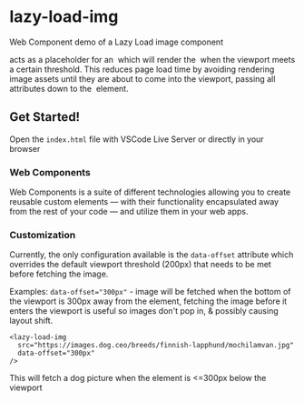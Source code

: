 # lazy-load-img
Web Component demo of a Lazy Load image component

<lazy-load-img> acts as a placeholder for an <img> which will render the <img> when the viewport meets a certain threshold. This reduces page load time by avoiding rendering image assets until they are about to come into the viewport, passing all attributes down to the <img> element.

## Get Started!
Open the `index.html` file with VSCode Live Server or directly in your browser

### Web Components
Web Components is a suite of different technologies allowing you to create reusable custom elements — with their functionality encapsulated away from the rest of your code — and utilize them in your web apps.

### Customization
Currently, the only configuration available is the `data-offset` attribute which overrides the default viewport threshold (200px) that needs to be met before fetching the image. 

Examples:
`data-offset="300px"` - image will be fetched when the bottom of the viewport is 300px away from the element, fetching the image before it enters the viewport is useful so images don't pop in, & possibly causing layout shift.

```
<lazy-load-img
  src="https://images.dog.ceo/breeds/finnish-lapphund/mochilamvan.jpg"
  data-offset="300px"
/>
```
This will fetch a dog picture when the element is <=300px below the viewport
